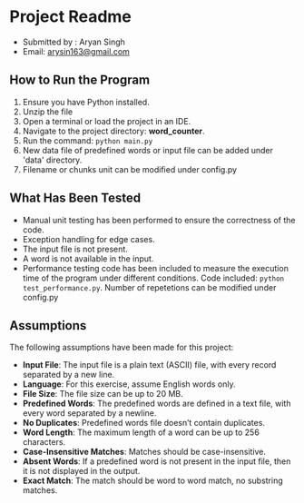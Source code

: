 # Project Readme

- Submitted by : Aryan Singh
- Email: arysin163@gmail.com
## How to Run the Program

1. Ensure you have Python installed.
2. Unzip the file
3. Open a terminal or load the project in an IDE.
4. Navigate to the project directory: **word_counter**.
5. Run the command: `python main.py`
6. New data file of predefined words or input file can be added under 'data' directory.
7. Filename or chunks unit can be modified under config.py


## What Has Been Tested

- Manual unit testing has been performed to ensure the correctness of the code.
- Exception handling for edge cases.
- The input file is not present.
- A word is not available in the input.
- Performance testing code has been included to measure the execution time of the program under different conditions. Code included:  `python test_performance.py`. Number of repetetions can be modified under config.py

## Assumptions

The following assumptions have been made for this project:

- **Input File**: The input file is a plain text (ASCII) file, with every record separated by a new line.
- **Language**: For this exercise, assume English words only.
- **File Size**: The file size can be up to 20 MB.
- **Predefined Words**: The predefined words are defined in a text file, with every word separated by a newline.
- **No Duplicates**: Predefined words file doesn’t contain duplicates.
- **Word Length**: The maximum length of a word can be up to 256 characters.
- **Case-Insensitive Matches**: Matches should be case-insensitive.
- **Absent Words**: If a predefined word is not present in the input file, then it is not displayed in the output.
- **Exact Match**: The match should be word to word match, no substring matches.